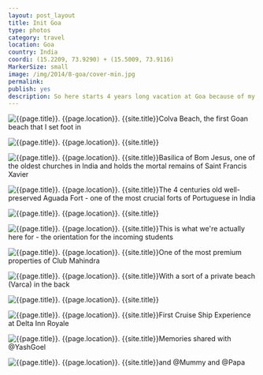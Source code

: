 ```yaml
---
layout: post_layout
title: Init Goa
type: photos
category: travel
location: Goa
country: India
coordi: (15.2209, 73.9290) + (15.5009, 73.9116)
MarkerSize: small
image: /img/2014/8-goa/cover-min.jpg
permalink:
publish: yes
description: So here starts 4 years long vacation at Goa because of my admission into BITS Pilani, Goa Campus,
---
```

<!-- http://compressjpeg.com -->
<!-- http://compressimage.toolur.com/ 1024, 400-->
<p class="center"><img src="{{site.baseurl}}/img/2014/8-goa/cover.jpg" alt="{{page.title}}. {{page.location}}. {{site.title}}" title="{{page.title}}">Colva Beach, the first Goan beach that I set foot in</p>

<p class="center"><img src="{{site.baseurl}}/img/2014/8-goa/1.jpg" alt="{{page.title}}. {{page.location}}. {{site.title}}" title="{{page.title}}"></p>

<p class="center"><img src="{{site.baseurl}}/img/2014/8-goa/2.jpg" alt="{{page.title}}. {{page.location}}. {{site.title}}" title="{{page.title}}">Basilica of Bom Jesus, one of the oldest churches in India and holds the mortal remains of Saint Francis Xavier</p>

<p class="center"><img src="{{site.baseurl}}/img/2014/8-goa/3.jpg" alt="{{page.title}}. {{page.location}}. {{site.title}}" title="{{page.title}}">The 4 centuries old well-preserved Aguada Fort - one of the most crucial forts of Portuguese in India</p>

<p class="center"><img src="{{site.baseurl}}/img/2014/8-goa/4.jpg" alt="{{page.title}}. {{page.location}}. {{site.title}}" title="{{page.title}}"></p>

<p class="center"><img src="{{site.baseurl}}/img/2014/8-goa/5.jpg" alt="{{page.title}}. {{page.location}}. {{site.title}}" title="{{page.title}}">This is what we're actually here for - the orientation for the incoming students</p>

<p class="center"><img src="{{site.baseurl}}/img/2014/8-goa/6.jpg" alt="{{page.title}}. {{page.location}}. {{site.title}}" title="{{page.title}}">One of the most premium properties of Club Mahindra</p>

<p class="center"><img src="{{site.baseurl}}/img/2014/8-goa/7.jpg" alt="{{page.title}}. {{page.location}}. {{site.title}}" title="{{page.title}}">With a sort of a private beach (Varca) in the back</p>

<p class="center"><img src="{{site.baseurl}}/img/2014/8-goa/8.jpg" alt="{{page.title}}. {{page.location}}. {{site.title}}" title="{{page.title}}"></p>

<p class="center"><img src="{{site.baseurl}}/img/2014/8-goa/9.jpg" alt="{{page.title}}. {{page.location}}. {{site.title}}" title="{{page.title}}">First Cruise Ship Experience at Delta Inn Royale</p>

<p class="center"><img src="{{site.baseurl}}/img/2014/8-goa/10.jpg" alt="{{page.title}}. {{page.location}}. {{site.title}}" title="{{page.title}}">Memories shared with @YashGoel</p>

<p class="center"><img src="{{site.baseurl}}/img/2014/8-goa/11.jpg" alt="{{page.title}}. {{page.location}}. {{site.title}}" title="{{page.title}}">and @Mummy and @Papa</p>